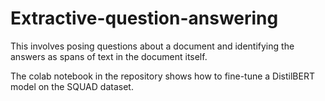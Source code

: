 # Extractive-question-answering

This involves posing questions about a document and identifying the answers as spans of text in the document itself.

The colab notebook in the repository shows how to fine-tune a DistilBERT model on the SQUAD dataset. 
